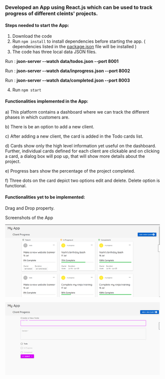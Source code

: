 ### Developed an App using React.js which can be used to track progress of different  cleints' projects.

#### Steps needed to start the App:
1) Download the code
2) Run `npm install` to install dependencies before starting the app. ( dependencies listed in the [package.json](package.json) file will be installed )
3) The code has three local data JSON files.

  Run : **json-server --watch data/todos.json --port 8001**
  
  Run : **json-server --watch data/inprogress.json --port 8002**
  
  Run : **json-server --watch data/completed.json --port 8003**

4) Run `npm start`

#### Functionalities implemented in the App:

a) This platform contains a dashboard where we can track the different phases in which customers are.

b) There is be an option to add a new client.

c) After adding a new client, the card is added in the Todo cards list.

d) Cards show only the high level information yet useful on the dashboard.
Further, individual cards defined for each client are clickable and on clicking a card, a dialog box will pop up, that  will show more details about the project.

e) Progress bars show the percentage of the project completed.

f) Three dots on the card depict two options edit and delete. Delete option is functional.


#### Functionalities yet to be implemented:

Drag and Drop property.

Screenshots of the App


![](src/images/img1.png)


![](src/images/img2.png)
